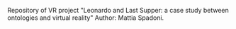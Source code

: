 ﻿Repository of VR project "Leonardo and Last Supper: a case study between ontologies and virtual reality"
Author: Mattia Spadoni.